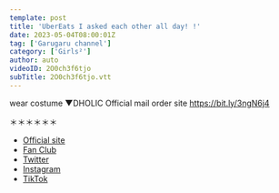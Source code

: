 ```yaml
---
template: post
title: 'UberEats I asked each other all day! !'
date: 2023-05-04T08:00:01Z
tag: ['Garugaru channel']
category: ['Girls²']
author: auto 
videoID: 2O0ch3f6tjo
subTitle: 2O0ch3f6tjo.vtt
---
```

wear costume
▼DHOLIC
Official mail order site
https://bit.ly/3ngN6j4

＊＊＊＊＊＊

- [Official site](https://www.girls2.jp/)
- [Fan Club](https://girls2-fc.jp/)
- [Twitter](https://twitter.com/girls2_official)
- [Instagram](https://www.instagram.com/girls2_official/)
- [TikTok](https://www.tiktok.com/@girls20190625)